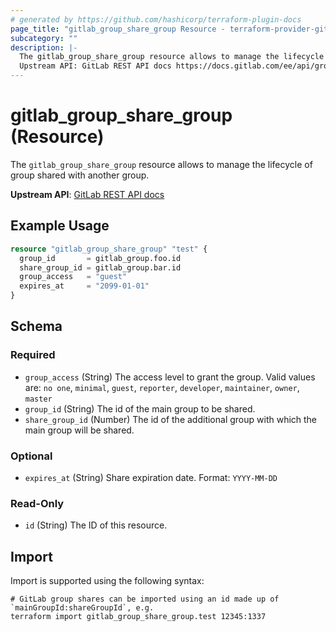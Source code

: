 ```yaml
---
# generated by https://github.com/hashicorp/terraform-plugin-docs
page_title: "gitlab_group_share_group Resource - terraform-provider-gitlab"
subcategory: ""
description: |-
  The gitlab_group_share_group resource allows to manage the lifecycle of group shared with another group.
  Upstream API: GitLab REST API docs https://docs.gitlab.com/ee/api/groups.html#share-groups-with-groups
---
```


# gitlab_group_share_group (Resource)

The `gitlab_group_share_group` resource allows to manage the lifecycle of group shared with another group.

**Upstream API**: [GitLab REST API docs](https://docs.gitlab.com/ee/api/groups.html#share-groups-with-groups)

## Example Usage

```terraform
resource "gitlab_group_share_group" "test" {
  group_id       = gitlab_group.foo.id
  share_group_id = gitlab_group.bar.id
  group_access   = "guest"
  expires_at     = "2099-01-01"
}
```

<!-- schema generated by tfplugindocs -->
## Schema

### Required

- `group_access` (String) The access level to grant the group. Valid values are: `no one`, `minimal`, `guest`, `reporter`, `developer`, `maintainer`, `owner`, `master`
- `group_id` (String) The id of the main group to be shared.
- `share_group_id` (Number) The id of the additional group with which the main group will be shared.

### Optional

- `expires_at` (String) Share expiration date. Format: `YYYY-MM-DD`

### Read-Only

- `id` (String) The ID of this resource.

## Import

Import is supported using the following syntax:

```shell
# GitLab group shares can be imported using an id made up of `mainGroupId:shareGroupId`, e.g.
terraform import gitlab_group_share_group.test 12345:1337
```
